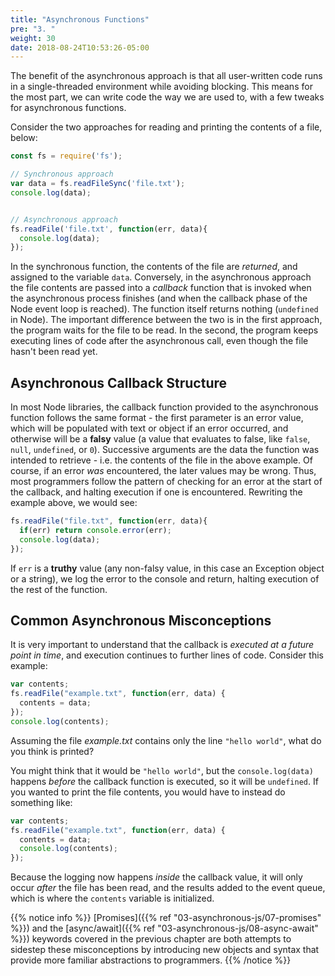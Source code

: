 ```yaml
---
title: "Asynchronous Functions"
pre: "3. "
weight: 30
date: 2018-08-24T10:53:26-05:00
---
```

The benefit of the asynchronous approach is that all user-written code runs in a single-threaded environment while avoiding blocking.  This means for the most part, we can write code the way we are used to, with a few tweaks for asynchronous functions.

Consider the two approaches for reading and printing the contents of a file, below:

```js
const fs = require('fs');

// Synchronous approach
var data = fs.readFileSync('file.txt');
console.log(data);


// Asynchronous approach
fs.readFile('file.txt', function(err, data){
  console.log(data);
});
```

In the synchronous function, the contents of the file are _returned_, and assigned to the variable `data`.  Conversely, in the asynchronous approach the file contents are passed into a _callback_ function that is invoked when the asynchronous process finishes (and when the callback phase of the Node event loop is reached).  The function itself returns nothing (`undefined` in Node).  The important difference between the two is in the first approach, the program waits for the file to be read.  In the second, the program keeps executing lines of code after the asynchronous call, even though the file hasn't been read yet. 

## Asynchronous Callback Structure 
In most Node libraries, the callback function provided to the asynchronous function follows the same format - the first parameter is an error value, which will be populated with text or object if an error occurred, and otherwise will be a __falsy__ value (a value that evaluates to false, like `false`, `null`, `undefined`, or `0`). Successive arguments are the data the function was intended to retrieve - i.e. the contents of the file in the above example.  Of course, if an error _was_ encountered, the later values may be wrong. Thus, most programmers follow the pattern of checking for an error at the start of the callback, and halting execution if one is encountered.  Rewriting the example above, we would see:

```js
fs.readFile("file.txt", function(err, data){
  if(err) return console.error(err); 
  console.log(data);
});
```

If `err` is a __truthy__ value (any non-falsy value, in this case an Exception object or a string), we log the error to the console and return, halting execution of the rest of the function.

## Common Asynchronous Misconceptions
It is very important to understand that the callback is _executed at a future point in time_, and execution continues to further lines of code. Consider this example:

```js
var contents;
fs.readFile("example.txt", function(err, data) {
  contents = data;
});
console.log(contents);
```

Assuming the file _example.txt_ contains only the line `"hello world"`, what do you think is printed?

You might think that it would be `"hello world"`, but the `console.log(data)` happens _before_ the callback function is executed, so it will be `undefined`.  If you wanted to print the file contents, you would have to instead do something like:

```js
var contents;
fs.readFile("example.txt", function(err, data) {
  contents = data;
  console.log(contents);
});
```

Because the logging now happens _inside_ the callback value, it will only occur _after_ the file has been read, and the results added to the event queue, which is where the `contents` variable is initialized.

{{% notice info %}}
[Promises]({{% ref "03-asynchronous-js/07-promises" %}}) and the [async/await]({{% ref "03-asynchronous-js/08-async-await"  %}}) keywords covered in the previous chapter are both attempts to sidestep these misconceptions by introducing new objects and syntax that provide more familiar abstractions to programmers.
{{% /notice %}}